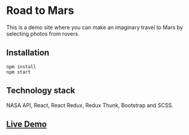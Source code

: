 # Road to Mars

This is a demo site where you can make an imaginary travel to Mars by selecting photos from rovers.

## Installation

```terminal
npm install
npm start
```

## Technology stack

NASA API, React, React Redux, Redux Thunk, Bootstrap and SCSS.

## [Live Demo](https://lieforse.github.io/Clover_Dynamics_test/)
